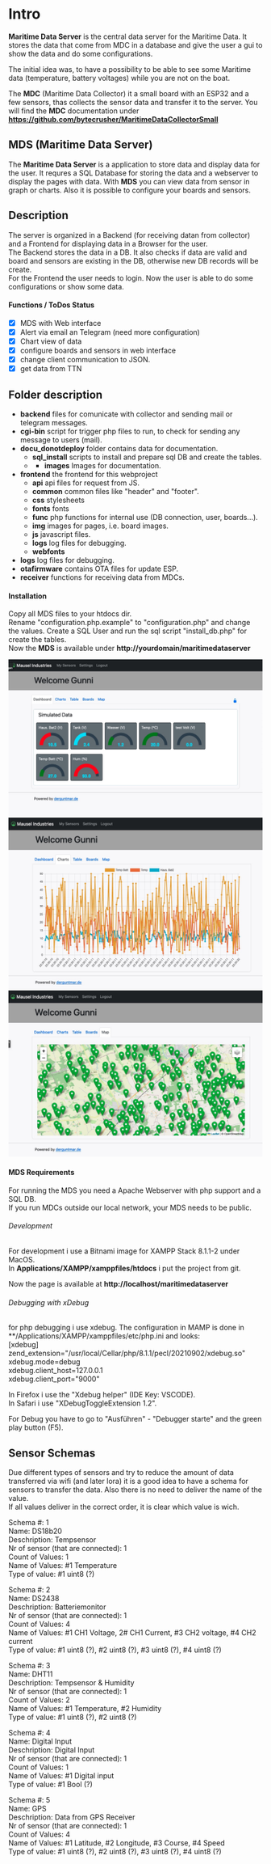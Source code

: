 # Intro
**Maritime Data Server** is the central data server for the Maritime Data. 
It stores the data that come from MDC in a database and give the user a gui to show the data and do some configurations.

The initial idea was, to have a possibility to be able to see some Maritime data (temperature, battery voltages) while you are not on the boat.  

The **MDC** (Maritime Data Collector) it a small board with an ESP32 and a few sensors, thas collects the sensor data and transfer it to the server.
You will find the **MDC** documentation under **https://github.com/bytecrusher/MaritimeDataCollectorSmall**

## **MDS** (Maritime Data Server)

The **Maritime Data Server** is a application to store data and display data for the user.
It requres a SQL Database for storing the data and a webserver to display the pages with data.
With **MDS** you can view data from sensor in graph or charts.
Also it is possible to configure your boards and sensors.

## Description
The server is organized in a Backend (for receiving datan from collector) and a Frontend for displaying data in a Browser for the user.  
The Backend stores the data in a DB. It also checks if data are valid and board and sensors are existing in the DB, otherwise new DB records will be create.  
For the Frontend the user needs to login. Now the user is able to do some configurations or show some data.

#### Functions / ToDos Status
- [x] MDS with Web interface
- [x] Alert via email an Telegram (need more configuration)
- [x] Chart view of data
- [x] configure boards and sensors in web interface
- [x] change client communication to JSON.
- [x] get data from TTN

## Folder description

- **backend** files for comunicate with collector and sending mail or telegram messages.
- **cgi-bin** script for trigger php files to run, to check for sending any message to users (mail).
- **docu_donotdeploy** folder contains data for documentation.
     - **sql_install** scripts to install and prepare sql DB and create the tables.
     - - **images** Images for documentation.
- **frontend** the frontend for this webproject
     - **api** api files for request from JS.
     - **common** common files like "header" and "footer".
     - **css** stylesheets
     - **fonts** fonts
     - **func** php functions for internal use (DB connection, user, boards...).
     - **img** images for pages, i.e. board images.
     - **js** javascript files.
     - **logs** log files for debugging.
     - **webfonts**
- **logs** log files for debugging.
- **otafirmware** contains OTA files for update ESP.
- **receiver** functions for receiving data from MDCs.


#### Installation
Copy all MDS files to your htdocs dir.  
Rename "configuration.php.example" to "configuration.php" and change the values.
Create a SQL User and run the sql script "install_db.php" for create the tables.  
Now the **MDS** is available under **http://yourdomain/maritimedataserver**

![Preview Sensors](docu_donotdeploy/images/preview_sensors.jpg)
![Preview Chart](docu_donotdeploy/images/preview_chart.jpg)
![Preview Map](docu_donotdeploy/images/preview_map.jpg)

#### MDS Requirements
For running the MDS you need a Apache Webserver with php support and a SQL DB.  
If you run MDCs outside our local network, your MDS needs to be public.

###### Development
For development i use a Bitnami image for XAMPP Stack 8.1.1-2 under MacOS.  
In **Applications/XAMPP/xamppfiles/htdocs** i put the project from git.

Now the page is available at **http://localhost/maritimedataserver**

###### Debugging with xDebug
for php debugging i use xdebug.
The configuration in MAMP is done in **/Applications/XAMPP/xamppfiles/etc/php.ini and looks:  
[xdebug]  
zend_extension="/usr/local/Cellar/php/8.1.1/pecl/20210902/xdebug.so"  
xdebug.mode=debug  
xdebug.client_host=127.0.0.1  
xdebug.client_port="9000"  

In Firefox i use the "Xdebug helper" (IDE Key: VSCODE).  
In Safari i use "XDebugToggleExtension 1.2".

For Debug you have to go to "Ausführen" - "Debugger starte" and the green play button (F5).

## Sensor Schemas
Due different types of sensors and try to reduce the amount of data transferred via wifi (and later lora) it is a good idea to have a schema for sensors to transfer the data.
Also there is no need to deliver the name of the value.  
If all values deliver in the correct order, it is clear which value is wich.

Schema #: 1  
Name: DS18b20  
Deschription: Tempsensor  
Nr of sensor (that are connected): 1  
Count of Values: 1  
Name of Values: #1 Temperature  
Type of value: #1 uint8 (?)  

Schema #: 2  
Name: DS2438  
Deschription: Batteriemonitor  
Nr of sensor (that are connected): 1  
Count of Values: 4  
Name of Values: #1 CH1 Voltage, 2# CH1 Current, #3 CH2 voltage, #4 CH2 current  
Type of value: #1 uint8 (?), #2 uint8 (?), #3 uint8 (?), #4 uint8 (?)  

Schema #: 3  
Name: DHT11  
Deschription: Tempsensor & Humidity  
Nr of sensor (that are connected): 1  
Count of Values: 2  
Name of Values: #1 Temperature, #2 Humidity  
Type of value: #1 uint8 (?), #2 uint8 (?)  

Schema #: 4  
Name: Digital Input  
Deschription: Digital Input  
Nr of sensor (that are connected): 1  
Count of Values: 1  
Name of Values: #1 Digital input  
Type of value: #1 Bool (?)  

Schema #: 5  
Name: GPS  
Deschription: Data from GPS Receiver  
Nr of sensor (that are connected): 1  
Count of Values: 4  
Name of Values: #1 Latitude, #2 Longitude, #3 Course, #4 Speed  
Type of value: #1 uint8 (?), #2 uint8 (?), #3 uint8 (?), #4 uint8 (?)  
